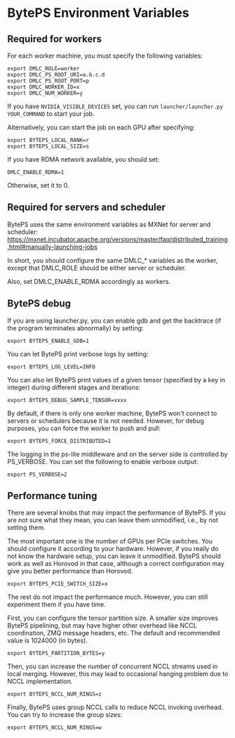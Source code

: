 # BytePS Environment Variables

## Required for workers

For each worker machine, you must specify the following variables:

```
export DMLC_ROLE=worker
export DMLC_PS_ROOT_URI=a.b.c.d
export DMLC_PS_ROOT_PORT=p
export DMLC_WORKER_ID=x
export DMLC_NUM_WORKER=y
```

If you have ```NVIDIA_VISIBLE_DEVICES``` set, you can run ```launcher/launcher.py YOUR_COMMAND``` to start your job. 

Alternatively, you can start the job on each GPU after specifying:

```
export BYTEPS_LOCAL_RANK=r
export BYTEPS_LOCAL_SIZE=s
```

If you have RDMA network available, you should set:

```
DMLC_ENABLE_RDMA=1
```

Otherwise, set it to 0.

## Required for servers and scheduler

BytePS uses the same environment variables as MXNet for server and scheduler:
https://mxnet.incubator.apache.org/versions/master/faq/distributed_training.html#manually-launching-jobs

In short, you should configure the same DMLC_* variables as the worker, except that DMLC_ROLE should be either server or scheduler.

Also, set DMLC_ENABLE_RDMA accordingly as workers.

## BytePS debug

If you are using launcher.py, you can enable gdb and get the backtrace (if the program terminates abnormally) by setting:

```
export BYTEPS_ENABLE_GDB=1
```

You can let BytePS print verbose logs by setting:

```
export BYTEPS_LOG_LEVEL=INFO
```

You can also let BytePS print values of a given tensor (specified by a key in integer) during different stages and iterations:

```
export BYTEPS_DEBUG_SAMPLE_TENSOR=xxxx
```

By default, if there is only one worker machine, BytePS won't connect to servers or schedulers because it is not needed. However, for debug purposes, you can force the worker to push and pull:

```
export BYTEPS_FORCE_DISTRIBUTED=1
```

The logging in the ps-lite middleware and on the server side is controlled by PS_VERBOSE. You can set the following to enable verbose output:

```
export PS_VERBOSE=2
```

## Performance tuning

There are several knobs that may impact the performance of BytePS. If you are not sure what they mean, you can leave them unmodified, i.e., by not setting them.

The most important one is the number of GPUs per PCIe switches. You should configure it according to your hardware. However, if you really do not know the hardware setup, you can leave it unmodified. BytePS should work as well as Horovod in that case, although a correct configuration may give you better performance than Horovod.

```
export BYTEPS_PCIE_SWITCH_SIZE=x
```

The rest do not impact the performance much. However, you can still experiment them if you have time. 

First, you can configure the tensor partition size. A smaller size improves BytePS pipelining, but may have higher other overhead like NCCL coordination, ZMQ message headers, etc. The default and recommended value is 1024000 (in bytes).

```
export BYTEPS_PARTITION_BYTES=y
```

Then, you can increase the number of concurrent NCCL streams used in local merging. However, this may lead to occasional hanging problem due to NCCL implementation.

```
export BYTEPS_NCCL_NUM_RINGS=z
```

Finally, BytePS uses group NCCL calls to reduce NCCL invoking overhead. You can try to increase the group sizes:

```
export BYTEPS_NCCL_NUM_RINGS=w
```
